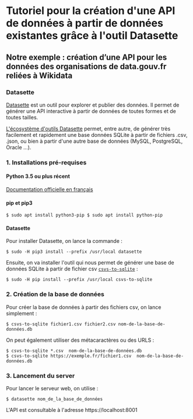 # Tutoriel pour la création d'une API de données à partir de données existantes grâce à l'outil Datasette
## Notre exemple : création d’une API pour les données des organisations de data.gouv.fr reliées à Wikidata

### Datasette
[Datasette](https://datasette.readthedocs.io) est un outil pour explorer et publier des données. Il permet de générer une API interactive à partir de données de toutes formes et de toutes tailles.

[L'écosystème d'outils Datasette](https://datasette.readthedocs.io/en/stable/ecosystem.html#ecosystem)  permet, entre autre, de générer très facilement et rapidement une base données SQLite à partir de fichiers .csv, .json, ou bien à partir d'une autre base de données (MySQL, PostgreSQL, Oracle ...).

### 1. Installations pré-requises
#### Python 3.5 ou plus récent
[Documentation officielle en français](https://docs.python.org/fr/3/using/index.html)
#### pip et pip3
`
$ sudo apt install python3-pip
$ sudo apt install python-pip
`
#### Datasette
Pour installer Datasette, on lance la commande :
```
$ sudo -H pip3 install --prefix /usr/local datasette
```
Ensuite, on va installer l'outil qui nous permet de générer une base de données SQLite à partir de fichier csv  [`csvs-to-sqlite`](https://github.com/simonw/csvs-to-sqlite) :

```
$ sudo -H pip install --prefix /usr/local csvs-to-sqlite
```

### 2. Création de la base de données

Pour créer la base de données à partir des fichiers csv, on lance simplement :
```
$ csvs-to-sqlite fichier1.csv fichier2.csv nom-de-la-base-de-données.db
```
On peut également utiliser des métacaractères ou des URLS :
```
$ csvs-to-sqlite *.csv  nom-de-la-base-de-données.db
$ csvs-to-sqlite https://exemple.fr/fichier1.csv  nom-de-la-base-de-données.db
```

### 3. Lancement du server
Pour lancer le serveur web, on utilise :
```
$ datasette nom_de_la_base_de_données
```
L'API est consultable à l'adresse https://localhost:8001
